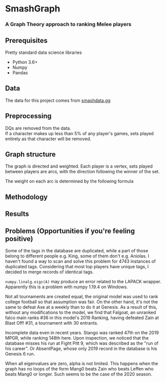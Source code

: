 # SmashGraph
### A Graph Theory approach to ranking Melee players

## Prerequisites
Pretty standard data science libraries
* Python 3.6+
* Numpy
* Pandas

## Data
The data for this project comes from [smashdata.gg](https://smashdata.gg/) 

## Preprocessing
DQs are removed from the data.  
If a character makes up less than 5% of any player's games, sets played entirely as that character will be removed.
## Graph structure
The graph is directed and weighted. Each player is a vertex, sets played between players are arcs, with the direction following the winner of the set.

The weight on each arc is determined by the following formula

## Methodology

## Results

## Problems (Opportunities if you're feeling positive)

Some of the tags in the database are duplicated, while a part of those belong to different people e.g. King, some of them don't e.g. Aniolas. I haven't found a way to scan and solve this problem for 4743 instances of duplicated tags. Considering that most top players have unique tags, I decided to merge records of identical tags.

`numpy.linalg.eigs(A)` may produce an error related to the LAPACK wrapper. Apparently this is a problem with numpy 1.19.4 on Windows.

Not all tournaments are created equal, the original model was used to rank college football so that assumption was fair. On the other hand, it's not the same to defeat Axe at a weekly than to do it at Genesis. As a result of this, without any modifications to the model, we find that Falgoat, an unranked falco main ranks #36 in this model's 2019 Ranking, having defeated Zain at Blast Off! #31, a tournament with 30 entrants.

Incomplete data even in recent years. Stango was ranked 47th on the 2019 MPGR, while ranking 148th here. Upon inspection, we noticed that the database misses his run at Fight Pitt 9, which was described as the "run of his career". Or AbsentPage, whose only 2019 record in the database is his Genesis 6 run.

When all eigenvalues are zero, alpha is not limited. This happens when the graph has no loops of the form Mang0 beats Zain who beats Leffen who beats Mang0 or longer. Such seems to be the case of the 2020 season.